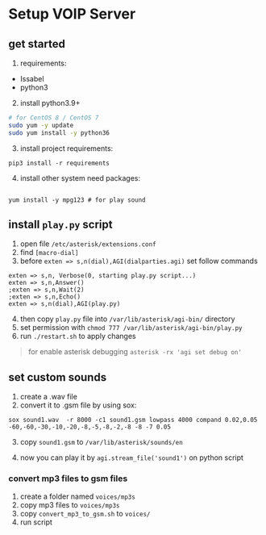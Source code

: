 # Setup VOIP Server

## get started

1. requirements:
  - Issabel
  - python3

2. install python3.9+

```bash
# for CentOS 8 / CentOS 7
sudo yum -y update
sudo yum install -y python36
```

3. install project requirements:
```
pip3 install -r requirements
```

4. install other system need packages:
```

yum install -y mpg123 # for play sound

```

## install `play.py` script

1. open file `/etc/asterisk/extensions.conf`
2. find `[macro-dial]`
3. before `exten => s,n(dial),AGI(dialparties.agi)` set follow commands
```
exten => s,n, Verbose(0, starting play.py script...)
exten => s,n,Answer()
;exten => s,n,Wait(2)
;exten => s,n,Echo()
exten => s,n(dial),AGI(play.py)
``` 
4. then copy `play.py` file into `/var/lib/asterisk/agi-bin/` directory
5. set permission with `chmod 777 /var/lib/asterisk/agi-bin/play.py`
6. run `./restart.sh` to apply changes

> for enable asterisk debugging `asterisk -rx 'agi set debug on'`


## set custom sounds

1. create a .wav file
2. convert it to .gsm file by using sox:
```
sox sound1.wav  -r 8000 -c1 sound1.gsm lowpass 4000 compand 0.02,0.05 -60,-60,-30,-10,-20,-8,-5,-8,-2,-8 -8 -7 0.05
```
3. copy `sound1.gsm` to `/var/lib/asterisk/sounds/en`

4. now you can play it by `agi.stream_file('sound1')` on python script

### convert mp3 files to gsm files

1. create a folder named `voices/mp3s`
2. copy mp3 files to `voices/mp3s`
3. copy `convert_mp3_to_gsm.sh` to `voices/`
4. run script
